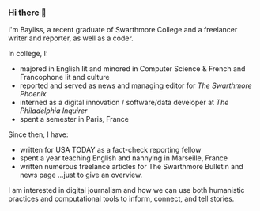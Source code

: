 ### Hi there 👋

<!--
**jbaylisswagner/jbaylisswagner** is a ✨ _special_ ✨ repository because its `README.md` (this file) appears on your GitHub profile.

Here are some ideas to get you started:

- 🔭 I’m currently working on ...
- 🌱 I’m currently learning ...
- 👯 I’m looking to collaborate on ...
- 🤔 I’m looking for help with ...
- 💬 Ask me about ...
- 📫 How to reach me: ...
- 😄 Pronouns: ...
- ⚡ Fun fact: ...
-->

I'm Bayliss, a recent graduate of Swarthmore College and a freelancer writer and reporter, as well as a coder.

In college, I: 
- majored in English lit and minored in Computer Science & French and Francophone lit and culture
- reported and served as news and managing editor for _The Swarthmore Phoenix_
- interned as a digital innovation / software/data developer at _The Philadelphia Inquirer_
- spent a semester in Paris, France

Since then, I have: 
- written for USA TODAY as a fact-check reporting fellow
- spent a year teaching English and nannying in Marseille, France
- written numerous freelance articles for The Swarthmore Bulletin and news page 
...just to give an overview.

I am interested in digital journalism and how we can use both humanistic practices and computational tools to inform, connect, and tell stories.
